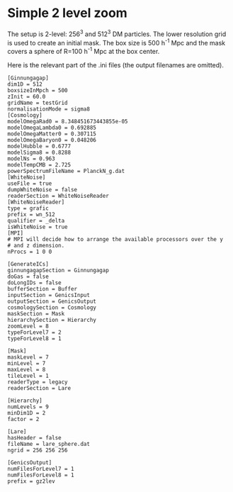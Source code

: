 

# Simple 2 level zoom #

The setup is 2-level: 256<sup>3</sup> and 512<sup>3</sup> DM particles. The lower resolution grid is used to create an initial mask. The box size is 500 h<sup>-1</sup> Mpc and the mask covers a sphere of R=100 h<sup>-1</sup> Mpc at the box center.

Here is the relevant part of the .ini files (the output filenames are omitted).
```
[Ginnungagap]
dim1D = 512
boxsizeInMpch = 500
zInit = 60.0
gridName = testGrid
normalisationMode = sigma8
[Cosmology]
modelOmegaRad0 = 8.348451673443855e-05
modelOmegaLambda0 = 0.692885
modelOmegaMatter0 = 0.307115
modelOmegaBaryon0 = 0.048206
modelHubble = 0.6777
modelSigma8 = 0.8288
modelNs = 0.963
modelTempCMB = 2.725
powerSpectrumFileName = PlanckN_g.dat
[WhiteNoise]
useFile = true
dumpWhiteNoise = false
readerSection = WhiteNoiseReader
[WhiteNoiseReader]
type = grafic
prefix = wn_512
qualifier = _delta
isWhiteNoise = true
[MPI]
# MPI will decide how to arrange the available processors over the y
# and z dimension.
nProcs = 1 0 0

[GenerateICs]
ginnungagapSection = Ginnungagap
doGas = false
doLongIDs = false
bufferSection = Buffer
inputSection = GenicsInput
outputSection = GenicsOutput
cosmologySection = Cosmology
maskSection = Mask
hierarchySection = Hierarchy
zoomLevel = 8
typeForLevel7 = 2
typeForLevel8 = 1

[Mask]
maskLevel = 7
minLevel = 7
maxLevel = 8
tileLevel = 1
readerType = legacy
readerSection = Lare

[Hierarchy]
numLevels = 9
minDim1D = 2
factor = 2

[Lare]
hasHeader = false
fileName = lare_sphere.dat
ngrid = 256 256 256

[GenicsOutput]
numFilesForLevel7 = 1
numFilesForLevel8 = 1
prefix = gz2lev

```